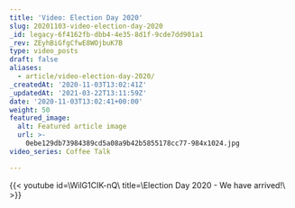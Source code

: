 ```yaml
---
title: 'Video: Election Day 2020'
slug: 20201103-video-election-day-2020
_id: legacy-6f4162fb-dbb4-4e35-8d1f-9cde7dd901a1
_rev: ZEyhBiGfgCfwE8WOjbuK7B
type: video_posts
draft: false
aliases:
  - article/video-election-day-2020/
_createdAt: '2020-11-03T13:02:41Z'
_updatedAt: '2021-03-22T13:11:59Z'
date: '2020-11-03T13:02:41+00:00'
weight: 50
featured_image:
  alt: Featured article image
  url: >-
    0ebe129db73984389cd5a08a9b42b5855178cc77-984x1024.jpg
video_series: Coffee Talk

---
```

{{< youtube id=\WilG1CIK-nQ\ title=\Election Day 2020 - We have arrived!\ >}}